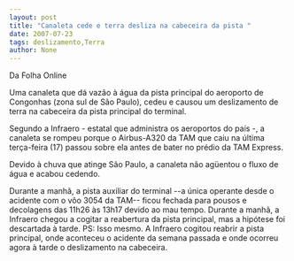 ```yaml
---
layout: post
title: "Canaleta cede e terra desliza na cabeceira da pista "
date: 2007-07-23
tags: deslizamento,Terra
author: None
---
```

Da Folha Online 

Uma canaleta que d&aacute; vaz&atilde;o &agrave; &aacute;gua da pista principal do aeroporto de Congonhas (zona sul de S&atilde;o Paulo), cedeu e causou um deslizamento de terra na cabeceira da pista principal do terminal. 

Segundo a Infraero - estatal que administra os aeroportos do pa&iacute;s -, a canaleta se rompeu porque o Airbus-A320 da TAM que caiu na &uacute;ltima ter&ccedil;a-feira (17) passou sobre ela antes de bater no pr&eacute;dio da TAM Express. 

Devido &agrave; chuva que atinge S&atilde;o Paulo, a canaleta n&atilde;o ag&uuml;entou o fluxo de &aacute;gua e acabou cedendo. 

Durante a manh&atilde;, a pista auxiliar do terminal --a &uacute;nica operante desde o acidente com o v&ocirc;o 3054 da TAM-- ficou fechada para pousos e decolagens das 11h26 &agrave;s 13h17 devido ao mau tempo. Durante a manh&atilde;, a Infraero chegou a cogitar a reabertura da pista principal, mas a hip&oacute;tese foi descartada &agrave; tarde.
PS: Isso mesmo. A Infraero cogitou reabrir a pista principal, onde aconteceu o acidente da semana passada e onde ocorreu agora &agrave; tarde o deslizamento na cabeceira. 